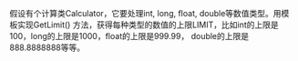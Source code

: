 

假设有个计算类Calculator，它要处理int, long, float, double等数值类型。用模板实现GetLimit()
方法，获得每种类型的数值的上限LIMIT，比如int的上限是100，long的上限是1000，float的上限是999.99，
double的上限是888.8888888等等。
